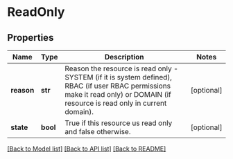 # ReadOnly

## Properties
Name | Type | Description | Notes
------------ | ------------- | ------------- | -------------
**reason** | **str** | Reason the resource is read only - SYSTEM (if it is system defined), RBAC (if user RBAC permissions make it read only) or DOMAIN (if resource is read only in current domain). | [optional] 
**state** | **bool** | True if this resource us read only and false otherwise. | [optional] 

[[Back to Model list]](../README.md#documentation-for-models) [[Back to API list]](../README.md#documentation-for-api-endpoints) [[Back to README]](../README.md)



